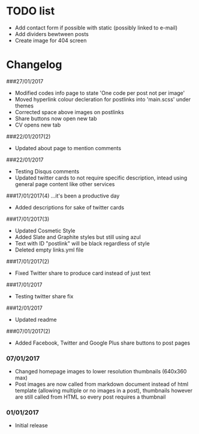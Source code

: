 # TODO list

* Add contact form if possible with static (possibly linked to e-mail)
* Add dividers bewtween posts
* Create image for 404 screen


# Changelog

###27/01/2017
* Modified codes info page to state 'One code per post not per image'
* Moved hyperlink colour decleration for postlinks into 'main.scss' under themes
* Corrected space above images on postlinks
* Share buttons now open new tab
* CV opens new tab

###22/01/2017(2)
* Updated about page to mention comments

###22/01/2017
* Testing Disqus comments
* Updated twitter cards to not require specific description, intead using general page content like other services

###17/01/2017(4) ...it's been a productive day
* Added descriptions for sake of twitter cards

###17/01/2017(3)
* Updated Cosmetic Style
* Added Slate and Graphite styles but still using azul
* Text with ID "postlink" will be black regardless of style
* Deleted empty links.yml file

###17/01/2017(2)
* Fixed Twitter share to produce card instead of just text

###17/01/2017
* Testing twitter share fix

###12/01/2017
* Updated readme

###07/01/2017(2)
* Added Facebook, Twitter and Google Plus share buttons to post pages

### 07/01/2017
* Changed homepage images to lower resolution thumbnails (640x360 max)
* Post images are now called from markdown document instead of html template (allowing multiple or no images in a post), thumbnails however are still called from HTML so every post requires a thumbnail


### 01/01/2017
* Initial release
